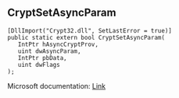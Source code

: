 ## CryptSetAsyncParam

```
[DllImport("Crypt32.dll", SetLastError = true)]
public static extern bool CryptSetAsyncParam(
   IntPtr hAsyncCryptProv,
   uint dwAsyncParam,
   IntPtr pbData,
   uint dwFlags
);
```

Microsoft documentation: [Link](https://docs.microsoft.com/en-us/windows/win32/api/wincrypt/nf-wincrypt-cryptsetasyncparam)
